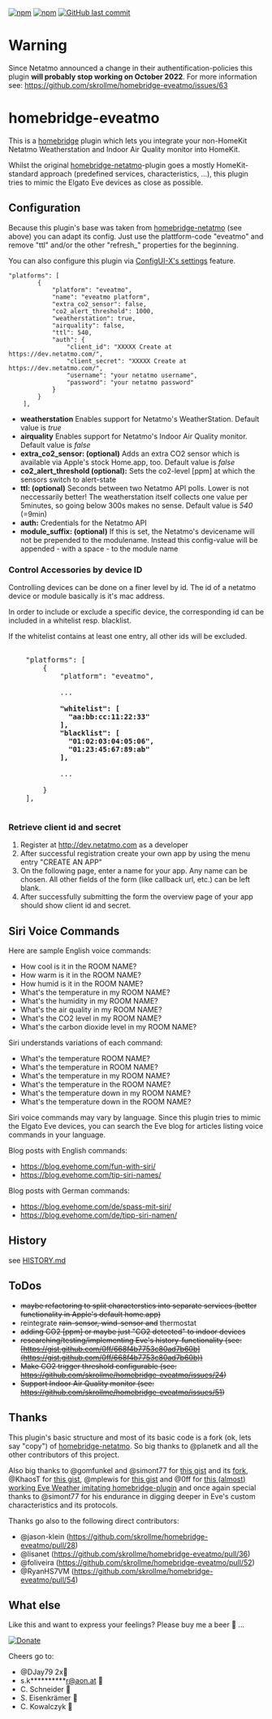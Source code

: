[![npm](https://img.shields.io/npm/v/homebridge-eveatmo.svg?style=plastic)](https://www.npmjs.com/package/homebridge-eveatmo)
[![npm](https://img.shields.io/npm/dt/homebridge-eveatmo.svg?style=plastic)](https://www.npmjs.com/package/homebridge-eveatmo)
[![GitHub last commit](https://img.shields.io/github/last-commit/skrollme/homebridge-eveatmo.svg?style=plastic)](https://github.com/skrollme/homebridge-eveatmo)

# Warning
Since Netatmo announced a change in their authentification-policies this plugin **will probably stop working on October 2022**. For more information see: https://github.com/skrollme/homebridge-eveatmo/issues/63

# homebridge-eveatmo

This is a [homebridge](https://github.com/nfarina/homebridge) plugin which lets you integrate your non-HomeKit Netatmo Weatherstation and Indoor Air Quality monitor into HomeKit.

Whilst the original [homebridge-netatmo](https://github.com/planetk/homebridge-netatmo)-plugin goes a mostly HomeKit-standard approach (predefined services, characteristics, ...), this plugin tries to mimic the Elgato Eve devices as close as possible. 

## Configuration
Because this plugin's base was taken from [homebridge-netatmo](https://github.com/planetk/homebridge-netatmo) (see above) you can adapt its config. Just use the plattform-code "eveatmo" and remove "ttl" and/or the other "refresh_" properties for the beginning.

You can also configure this plugin via [ConfigUI-X's settings](https://github.com/oznu/homebridge-config-ui-x/wiki/Developers:-Plugin-Settings-GUI) feature. 

```
"platforms": [
        {
            "platform": "eveatmo",
            "name": "eveatmo platform",
            "extra_co2_sensor": false,
            "co2_alert_threshold": 1000,
            "weatherstation": true,
            "airquality": false,
            "ttl": 540,
            "auth": {
    	        "client_id": "XXXXX Create at https://dev.netatmo.com/",
                "client_secret": "XXXXX Create at https://dev.netatmo.com/",
                "username": "your netatmo username",
                "password": "your netatmo password"
            }
        }
    ],

```

- **weatherstation** Enables support for Netatmo's WeatherStation. Default value is *true*
- **airquality** Enables support for Netatmo's Indoor Air Quality monitor. Default value is *false*
- **extra_co2_sensor: (optional)** Adds an extra CO2 sensor which is available via Apple's stock Home.app, too. Default value is *false*
- **co2_alert_threshold (optional):** Sets the co2-level [ppm] at which the sensors switch to alert-state
- **ttl: (optional)** Seconds between two Netatmo API polls. Lower is not neccessarily better! The weatherstation itself collects one value per 5minutes, so going below 300s makes no sense. Default value is *540* (=9min)
- **auth:** Credentials for the Netatmo API
- **module_suffix: (optional)** If this is set, the Netatmo's devicename will not be prepended to the modulename. Instead this config-value will be appended - with a space - to the module name 

###  Control Accessories by device ID

Controlling devices can be done on a finer level by id. The id of a netatmo device or module basically is it's mac address.

In order to include or exclude a specific device, the corresponding id can be included in a whitelist resp. blacklist.

If the whitelist contains at least one entry, all other ids will be excluded.

<pre>

    "platforms": [
        {
            "platform": "eveatmo",
            
            ...
            
            <b>"whitelist": [
              "aa:bb:cc:11:22:33"
            ],
            "blacklist": [
              "01:02:03:04:05:06",
              "01:23:45:67:89:ab"
            ],</b>

            ...
            
        }
    ],

</pre>

### Retrieve client id and secret

1. Register at http://dev.netatmo.com as a developer
2. After successful registration create your own app by using the menu entry "CREATE AN APP"
3. On the following page, enter a name for your app. Any name can be chosen. All other fields of the form (like callback url, etc.) can be left blank.
4. After successfully submitting the form the overview page of your app should show client id and secret.

## Siri Voice Commands

Here are sample English voice commands:
- How cool is it in the ROOM NAME?
- How warm is it in the ROOM NAME?
- How humid is it in the ROOM NAME?
- What's the temperature in my ROOM NAME?
- What's the humidity in my ROOM NAME?
- What's the air quality in my ROOM NAME?
- What's the CO2 level in my ROOM NAME?
- What's the carbon dioxide level in my ROOM NAME?

Siri understands variations of each command:
- What's the temperature ROOM NAME?
- What's the temperature in ROOM NAME?
- What's the temperature in my ROOM NAME?
- What's the temperature in the ROOM NAME?
- What's the temperature down in my ROOM NAME?
- What's the temperature down in the ROOM NAME?

Siri voice commands may vary by language. Since this plugin tries to mimic the Elgato Eve devices, you can search the Eve blog for articles listing voice commands in your language.

Blog posts with English commands:
- https://blog.evehome.com/fun-with-siri/
- https://blog.evehome.com/tip-siri-names/

Blog posts with German commands:
- https://blog.evehome.com/de/spass-mit-siri/
- https://blog.evehome.com/de/tipp-siri-namen/

## History

see [HISTORY.md](https://github.com/skrollme/homebridge-eveatmo/blob/master/HISTORY.md)

## ToDos
- <del>maybe refactoring to split characterstics into separate services (better functionality in Apple's default home.app)</del>
- reintegrate <del>rain-sensor, wind-sensor and</del> thermostat
- <del>adding CO2 [ppm] or maybe just "CO2 detected" to indoor devices</del>
- <del>researching/testing/implementing Eve's history-functionality (see: [https://gist.github.com/0ff/668f4b7753c80ad7b60b](https://gist.github.com/0ff/668f4b7753c80ad7b60b))</del>
- <del>Make CO2 trigger threshold configurable (see: https://github.com/skrollme/homebridge-eveatmo/issues/24)</del>
- <del>Support Indoor Air Quality monitor (see: https://github.com/skrollme/homebridge-eveatmo/issues/51)</del>


## Thanks

This plugin's basic structure and most of its basic code is a fork (ok, lets say "copy") of [homebridge-netatmo](https://github.com/planetk/homebridge-netatmo). So big thanks to @planetk and all the other contributors of this project. 

Also big thanks to @gomfunkel and @simont77 for [this gist](https://gist.github.com/gomfunkel/b1a046d729757120907c) and its [fork](https://gist.github.com/simont77/3f4d4330fa55b83f8ca96388d9004e7d), @KhaosT for [this gist](https://gist.github.com/KhaosT/e365acfd589ce840a403), @mplewis for [this gist](https://gist.github.com/mplewis/def678dc4b6e63a86905) and @0ff for [this (almost) working Eve Weather imitating homebridge-plugin](https://gist.github.com/0ff/668f4b7753c80ad7b60b) and once again special thanks to @simont77 for his endurance in digging deeper in Eve's custom characteristics and its protocols.

Thanks go also to the following direct contributors:
- @jason-klein (https://github.com/skrollme/homebridge-eveatmo/pull/28)
- @lisanet (https://github.com/skrollme/homebridge-eveatmo/pull/36)
- @foliveira (https://github.com/skrollme/homebridge-eveatmo/pull/52)
- @RyanHS7VM (https://github.com/skrollme/homebridge-eveatmo/pull/54)

## What else

Like this and want to express your feelings? Please buy me a beer :beers: ...

[![Donate](https://img.shields.io/badge/Donate-PayPal-blue.svg)](https://www.paypal.me/skroll)

Cheers go to:
- @DJay79 2x:beers:
- s.k**********r@aon.at :beers:
- C. Schneider :beers:
- S. Eisenkrämer :beers:
- C. Kowalczyk :beers:




